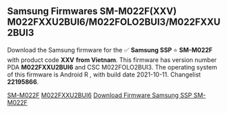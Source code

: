 <h2>Samsung Firmwares SM-M022F(XXV) M022FXXU2BUI6/M022FOLO2BUI3/M022FXXU2BUI3</h2>
Download the Samsung firmware for the ✅ <strong>Samsung SSP </strong> ⭐ <strong>SM-M022F</strong> with product code <strong>XXV</strong> <strong> from Vietnam</strong>. This firmware has version number PDA <strong>M022FXXU2BUI6</strong> and CSC M022FOLO2BUI3. The operating system of this firmware is Android R , with build date 2021-10-11. Changelist <strong>22195866</strong>.


[SM-M022F](https://samfirm.shop/samsung/model/SM-M022F)
[M022FXXU2BUI6](https://samfirm.shop/samsung/pda/M022FXXU2BUI6)
[Download Firmware Samsung SSP SM-M022F](https://samfirm.shop/samsung/firmware/464030)
